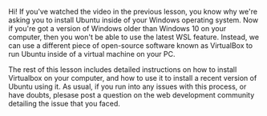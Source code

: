 Hi! If you've watched the video in the previous lesson, you know why we're asking you to install Ubuntu inside of your Windows operating system. Now if you're got a version of Windows older than Windows 10 on your computer, then you won't be able to use the latest WSL feature. Instead, we can use a different piece of open-source software known as VirtualBox to run Ubuntu inside of a virtual machine on your PC.

The rest of this lesson includes detailed instructions on how to install Virtualbox on your computer, and how to use it to install a recent version of Ubuntu using it. As usual, if you run into any issues with this process, or have doubts, plesase post a question on the web development community detailing the issue that you faced.
